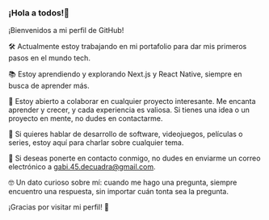 ### ¡Hola a todos!👋

¡Bienvenidos a mi perfil de GitHub!

🛠️ Actualmente estoy trabajando en mi portafolio para dar mis primeros pasos en el mundo tech.

📚 Estoy aprendiendo y explorando Next.js y React Native, siempre en busca de aprender más.

🤝 Estoy abierto a colaborar en cualquier proyecto interesante. Me encanta aprender y crecer, y cada experiencia es valiosa. Si tienes una idea o un proyecto en mente, no dudes en contactarme.

💬 Si quieres hablar de desarrollo de software, videojuegos, películas o series, estoy aquí para charlar sobre cualquier tema.

📧 Si deseas ponerte en contacto conmigo, no dudes en enviarme un correo electrónico a gabi.45.decuadra@gmail.com.

🤓 Un dato curioso sobre mí: cuando me hago una pregunta, siempre encuentro una respuesta, sin importar cuán tonta sea la pregunta.

¡Gracias por visitar mi perfil! 🚀

